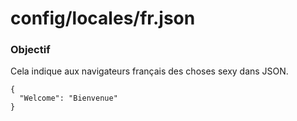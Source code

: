 # config/locales/fr.json
### Objectif
Cela indique aux navigateurs français des choses sexy dans JSON.


<docmeta name="displayName" value="fr.json">

```
{
  "Welcome": "Bienvenue"
}

```
